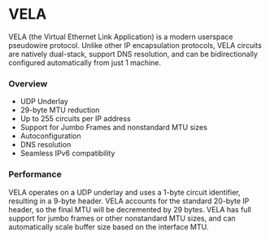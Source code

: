 # VELA

VELA (the Virtual Ethernet Link Application) is a modern userspace pseudowire protocol. Unlike other IP encapsulation protocols, VELA circuits are natively dual-stack, support DNS resolution, and can be bidirectionally configured automatically from just 1 machine.



### Overview

- UDP Underlay
- 29-byte MTU reduction
- Up to 255 circuits per IP address
- Support for Jumbo Frames and nonstandard MTU sizes
- Autoconfiguration
- DNS resolution
- Seamless IPv6 compatibility



### Performance

VELA operates on a UDP underlay and uses a 1-byte circuit identifier, resulting in a 9-byte header. VELA accounts for the standard 20-byte IP header, so the final MTU will be decremented by 29 bytes. VELA has full support for jumbo frames or other nonstandard MTU sizes, and can automatically scale buffer size based on the interface MTU.